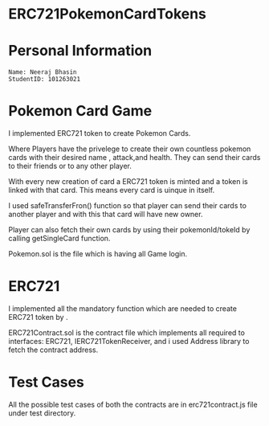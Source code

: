 # ERC721PokemonCardTokens

# Personal Information

    Name: Neeraj Bhasin
    StudentID: 101263021

# Pokemon Card Game

I implemented ERC721 token to create Pokemon Cards.

Where Players have the privelege to create their own countless pokemon cards with their desired name , attack,and health. They can send their cards to their friends or to any other player.

With every new creation of card a ERC721 token is minted and a token is linked with that card. This means every card is uinque in itself.

I used safeTransferFron() function so that player can send their cards to another player and with this that card will have new owner.

Player can also fetch their own cards by using their pokemonId/tokeId by calling getSingleCard function.

Pokemon.sol is the file which is having all Game login.

# ERC721

I implemented all the mandatory function which are needed to create ERC721 token by .

ERC721Contract.sol is the contract file which implements all required to interfaces: ERC721, IERC721TokenReceiver, and i used Address library to fetch the contract address.

# Test Cases

All the possible test cases of both the contracts are in erc721contract.js file under test directory.
